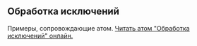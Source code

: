 ## Обработка исключений

Примеры, сопровождающие атом.
[Читать атом "Обработка исключений" онлайн.](https://stepik.org/lesson/350664/step/1)